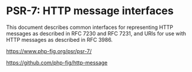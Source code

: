 # PSR-7: HTTP message interfaces
This document describes common interfaces for representing HTTP messages as described in RFC 7230 and RFC 7231, and URIs for use with HTTP messages as described in RFC 3986.

https://www.php-fig.org/psr/psr-7/

https://github.com/php-fig/http-message